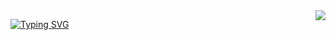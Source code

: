 <img align="right" src="https://visitor-badge.laobi.icu/badge?page_id=FarrelEdric.FarrelEdric" />


<a href="https://git.io/typing-svg"><img src="https://readme-typing-svg.demolab.com?font=Fira+Code&pause=1000&color=E4DB1BF8&background=000000&width=435&lines=Hai......;i'm+Farrel+Edric+" alt="Typing SVG" /></a>
